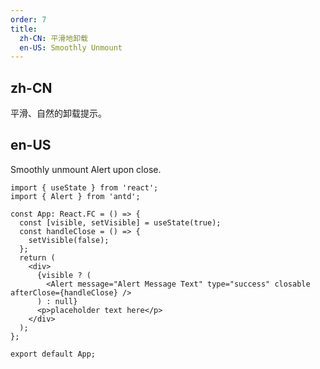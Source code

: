 ```yaml
---
order: 7
title:
  zh-CN: 平滑地卸载
  en-US: Smoothly Unmount
---
```


## zh-CN

平滑、自然的卸载提示。

## en-US

Smoothly unmount Alert upon close.

```tsx
import { useState } from 'react';
import { Alert } from 'antd';

const App: React.FC = () => {
  const [visible, setVisible] = useState(true);
  const handleClose = () => {
    setVisible(false);
  };
  return (
    <div>
      {visible ? (
        <Alert message="Alert Message Text" type="success" closable afterClose={handleClose} />
      ) : null}
      <p>placeholder text here</p>
    </div>
  );
};

export default App;
```
